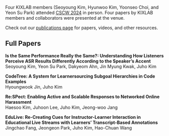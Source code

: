 Four KIXLAB members (Seoyoung Kim, Hyunwoo Kim, Yoonseo Choi, and Yeon Su Park) attended [CSCW 2024](https://cscw.acm.org/2024/) in person. Four papers by KIXLAB members and collaborators were presented at the venue.

Check out our [publications page](https://kixlab.org/publications/) for papers, videos, and other resources.

## Full Papers

**Is the Same Performance Really the Same?: Understanding How Listeners Perceive ASR Results Differently According to the Speaker’s Accent**\
Seoyoung Kim, Yeon Su Park, Dakyeom Ahn, Jin Myung Kwak, Juho Kim

**CodeTree: A System for Learnersourcing Subgoal Hierarchies in Code Examples**\
Hyoungwook Jin, Juho Kim

**Re:SPect: Enabling Active and Scalable Responses to Networked Online Harassment**\
Haesoo Kim, Juhoon Lee, Juho Kim, Jeong-woo Jang

**EduLive: Re-Creating Cues for Instructor-Learner Interaction in Educational Live Streams with Learners’ Transcript-Based Annotations**\
Jingchao Fang, Jeongeon Park, Juho Kim, Hao-Chuan Wang
